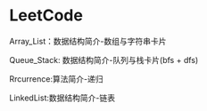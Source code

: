 # LeetCode

Array_List：数据结构简介-数组与字符串卡片

Queue_Stack: 数据结构简介-队列与栈卡片(bfs + dfs)

Rrcurrence:算法简介-递归

LinkedList:数据结构简介-链表
